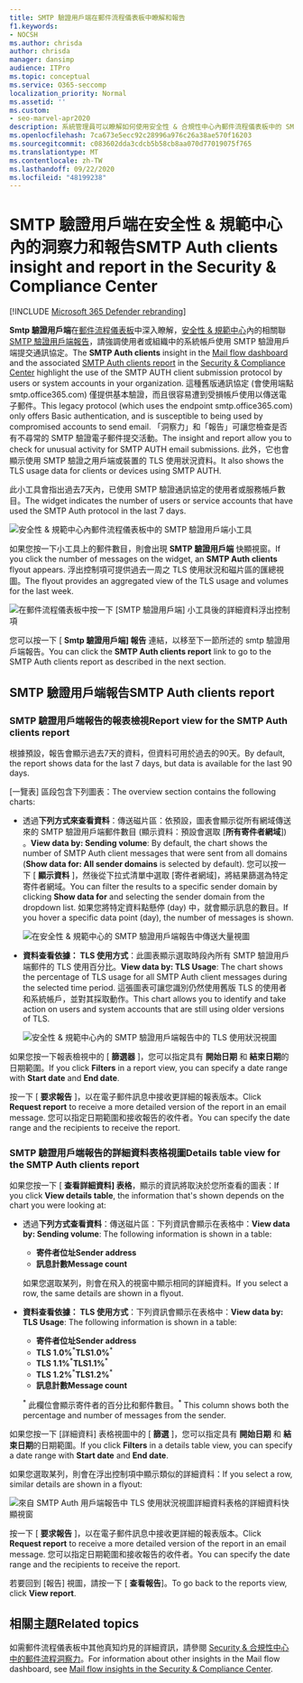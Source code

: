 ```yaml
---
title: SMTP 驗證用戶端在郵件流程儀表板中瞭解和報告
f1.keywords:
- NOCSH
ms.author: chrisda
author: chrisda
manager: dansimp
audience: ITPro
ms.topic: conceptual
ms.service: O365-seccomp
localization_priority: Normal
ms.assetid: ''
ms.custom:
- seo-marvel-apr2020
description: 系統管理員可以瞭解如何使用安全性 & 合規性中心內郵件流程儀表板中的 SMTP 驗證瞭解和報告，以監視其組織中使用已驗證 SMTP (SMTP 驗證) 傳送電子郵件的電子郵件寄件者。
ms.openlocfilehash: 7ca673e5ecc92c28996a976c26a38ae570f16203
ms.sourcegitcommit: c083602dda3cdcb5b58cb8aa070d77019075f765
ms.translationtype: MT
ms.contentlocale: zh-TW
ms.lasthandoff: 09/22/2020
ms.locfileid: "48199238"
---
```

# <a name="smtp-auth-clients-insight-and-report-in-the-security--compliance-center"></a><span data-ttu-id="85f12-103">SMTP 驗證用戶端在安全性 & 規範中心內的洞察力和報告</span><span class="sxs-lookup"><span data-stu-id="85f12-103">SMTP Auth clients insight and report in the Security & Compliance Center</span></span>

[!INCLUDE [Microsoft 365 Defender rebranding](../includes/microsoft-defender-for-office.md)]


<span data-ttu-id="85f12-104">**Smtp 驗證用戶端**在[郵件流程儀表板](mail-flow-insights-v2.md)中深入瞭解，[安全性 & 規範中心](https://protection.office.com)內的相關聯[SMTP 驗證用戶端報告](#smtp-auth-clients-report)，請強調使用者或組織中的系統帳戶使用 SMTP 驗證用戶端提交通訊協定。</span><span class="sxs-lookup"><span data-stu-id="85f12-104">The **SMTP Auth clients** insight in the [Mail flow dashboard](mail-flow-insights-v2.md) and the associated [SMTP Auth clients report](#smtp-auth-clients-report) in the [Security & Compliance Center](https://protection.office.com) highlight the use of the SMTP AUTH client submission protocol by users or system accounts in your organization.</span></span> <span data-ttu-id="85f12-105">這種舊版通訊協定 (會使用端點 smtp.office365.com) 僅提供基本驗證，而且很容易遭到受損帳戶使用以傳送電子郵件。</span><span class="sxs-lookup"><span data-stu-id="85f12-105">This legacy protocol (which uses the endpoint smtp.office365.com) only offers Basic authentication, and is susceptible to being used by compromised accounts to send email.</span></span> <span data-ttu-id="85f12-106">「洞察力」和「報告」可讓您檢查是否有不尋常的 SMTP 驗證電子郵件提交活動。</span><span class="sxs-lookup"><span data-stu-id="85f12-106">The insight and report allow you to check for unusual activity for SMTP AUTH email submissions.</span></span> <span data-ttu-id="85f12-107">此外，它也會顯示使用 SMTP 驗證之用戶端或裝置的 TLS 使用狀況資料。</span><span class="sxs-lookup"><span data-stu-id="85f12-107">It also shows the TLS usage data for clients or devices using SMTP AUTH.</span></span>

<span data-ttu-id="85f12-108">此小工具會指出過去7天內，已使用 SMTP 驗證通訊協定的使用者或服務帳戶數目。</span><span class="sxs-lookup"><span data-stu-id="85f12-108">The widget indicates the number of users or service accounts that have used the SMTP Auth protocol in the last 7 days.</span></span>

![安全性 & 規範中心內郵件流程儀表板中的 SMTP 驗證用戶端小工具](../../media/mfi-smtp-auth-clients-report-widget.png)

<span data-ttu-id="85f12-110">如果您按一下小工具上的郵件數目，則會出現 **SMTP 驗證用戶端** 快顯視窗。</span><span class="sxs-lookup"><span data-stu-id="85f12-110">If you click the number of messages on the widget, an **SMTP Auth clients** flyout appears.</span></span> <span data-ttu-id="85f12-111">浮出控制項可提供過去一周之 TLS 使用狀況和磁片區的匯總視圖。</span><span class="sxs-lookup"><span data-stu-id="85f12-111">The flyout provides an aggregated view of the TLS usage and volumes for the last week.</span></span>

![在郵件流程儀表板中按一下 [SMTP 驗證用戶端] 小工具後的詳細資料浮出控制項](../../media/mfi-smtp-auth-clients-report-details.png)

<span data-ttu-id="85f12-113">您可以按一下 [ **Smtp 驗證用戶端] 報告** 連結，以移至下一節所述的 smtp 驗證用戶端報告。</span><span class="sxs-lookup"><span data-stu-id="85f12-113">You can click the **SMTP Auth clients report** link to go to the SMTP Auth clients report as described in the next section.</span></span>

## <a name="smtp-auth-clients-report"></a><span data-ttu-id="85f12-114">SMTP 驗證用戶端報告</span><span class="sxs-lookup"><span data-stu-id="85f12-114">SMTP Auth clients report</span></span>

### <a name="report-view-for-the-smtp-auth-clients-report"></a><span data-ttu-id="85f12-115">SMTP 驗證用戶端報告的報表檢視</span><span class="sxs-lookup"><span data-stu-id="85f12-115">Report view for the SMTP Auth clients report</span></span>

<span data-ttu-id="85f12-116">根據預設，報告會顯示過去7天的資料，但資料可用於過去的90天。</span><span class="sxs-lookup"><span data-stu-id="85f12-116">By default, the report shows data for the last 7 days, but data is available for the last 90 days.</span></span>

<span data-ttu-id="85f12-117">[一覽表] 區段包含下列圖表：</span><span class="sxs-lookup"><span data-stu-id="85f12-117">The overview section contains the following charts:</span></span>

- <span data-ttu-id="85f12-118">透過**下列方式來查看資料**：傳送磁片區：依預設，圖表會顯示從所有網域傳送來的 SMTP 驗證用戶端郵件數目 (顯示資料：預設會選取 [**所有寄件者網域**]) 。</span><span class="sxs-lookup"><span data-stu-id="85f12-118">**View data by: Sending volume**: By default, the chart shows the number of SMTP Auth client messages that were sent from all domains (**Show data for: All sender domains** is selected by default).</span></span> <span data-ttu-id="85f12-119">您可以按一下 [ **顯示資料** ]，然後從下拉式清單中選取 [寄件者網域]，將結果篩選為特定寄件者網域。</span><span class="sxs-lookup"><span data-stu-id="85f12-119">You can filter the results to a specific sender domain by clicking **Show data for** and selecting the sender domain from the dropdown list.</span></span> <span data-ttu-id="85f12-120">如果您將特定資料點懸停 (day) 中，就會顯示訊息的數目。</span><span class="sxs-lookup"><span data-stu-id="85f12-120">If you hover a specific data point (day), the number of messages is shown.</span></span>

  ![在安全性 & 規範中心的 SMTP 驗證用戶端報告中傳送大量視圖](../../media/mfi-smtp-auth-clients-report-sending-volume-view.png)

- <span data-ttu-id="85f12-122">**資料查看依據： TLS 使用方式**：此圖表顯示選取時段內所有 SMTP 驗證用戶端郵件的 TLS 使用百分比。</span><span class="sxs-lookup"><span data-stu-id="85f12-122">**View data by: TLS Usage**: The chart shows the percentage of TLS usage for all SMTP Auth client messages during the selected time period.</span></span> <span data-ttu-id="85f12-123">這張圖表可讓您識別仍然使用舊版 TLS 的使用者和系統帳戶，並對其採取動作。</span><span class="sxs-lookup"><span data-stu-id="85f12-123">This chart allows you to identify and take action on users and system accounts that are still using older versions of TLS.</span></span>

  ![安全性 & 規範中心內的 SMTP 驗證用戶端報告中的 TLS 使用狀況視圖](../../media/mfi-smtp-auth-clients-report-tls-usage-view.png)

<span data-ttu-id="85f12-125">如果您按一下報表檢視中的 [ **篩選器** ]，您可以指定具有 **開始日期** 和 **結束日期**的日期範圍。</span><span class="sxs-lookup"><span data-stu-id="85f12-125">If you click **Filters** in a report view, you can specify a date range with **Start date** and **End date**.</span></span>

<span data-ttu-id="85f12-126">按一下 [ **要求報告** ]，以在電子郵件訊息中接收更詳細的報表版本。</span><span class="sxs-lookup"><span data-stu-id="85f12-126">Click **Request report** to receive a more detailed version of the report in an email message.</span></span> <span data-ttu-id="85f12-127">您可以指定日期範圍和接收報告的收件者。</span><span class="sxs-lookup"><span data-stu-id="85f12-127">You can specify the date range and the recipients to receive the report.</span></span>

### <a name="details-table-view-for-the-smtp-auth-clients-report"></a><span data-ttu-id="85f12-128">SMTP 驗證用戶端報告的詳細資料表格視圖</span><span class="sxs-lookup"><span data-stu-id="85f12-128">Details table view for the SMTP Auth clients report</span></span>

<span data-ttu-id="85f12-129">如果您按一下 [ **查看詳細資料] 表格**，顯示的資訊將取決於您所查看的圖表：</span><span class="sxs-lookup"><span data-stu-id="85f12-129">If you click **View details table**, the information that's shown depends on the chart you were looking at:</span></span>

- <span data-ttu-id="85f12-130">透過**下列方式查看資料**：傳送磁片區：下列資訊會顯示在表格中：</span><span class="sxs-lookup"><span data-stu-id="85f12-130">**View data by: Sending volume**: The following information is shown in a table:</span></span>

  - <span data-ttu-id="85f12-131">**寄件者位址**</span><span class="sxs-lookup"><span data-stu-id="85f12-131">**Sender address**</span></span>
  - <span data-ttu-id="85f12-132">**訊息計數**</span><span class="sxs-lookup"><span data-stu-id="85f12-132">**Message count**</span></span>

  <span data-ttu-id="85f12-133">如果您選取某列，則會在飛入的視窗中顯示相同的詳細資料。</span><span class="sxs-lookup"><span data-stu-id="85f12-133">If you select a row, the same details are shown in a flyout.</span></span>

- <span data-ttu-id="85f12-134">**資料查看依據： TLS 使用方式**：下列資訊會顯示在表格中：</span><span class="sxs-lookup"><span data-stu-id="85f12-134">**View data by: TLS Usage**: The following information is shown in a table:</span></span>

  - <span data-ttu-id="85f12-135">**寄件者位址**</span><span class="sxs-lookup"><span data-stu-id="85f12-135">**Sender address**</span></span>
  - <span data-ttu-id="85f12-136">**TLS 1.0%**<sup>\*</sup></span><span class="sxs-lookup"><span data-stu-id="85f12-136">**TLS1.0%**<sup>\*</sup></span></span>
  - <span data-ttu-id="85f12-137">**TLS 1.1%**<sup>\*</sup></span><span class="sxs-lookup"><span data-stu-id="85f12-137">**TLS1.1%**<sup>\*</sup></span></span>
  - <span data-ttu-id="85f12-138">**TLS 1.2%**<sup>\*</sup></span><span class="sxs-lookup"><span data-stu-id="85f12-138">**TLS1.2%**<sup>\*</sup></span></span>
  - <span data-ttu-id="85f12-139">**訊息計數**</span><span class="sxs-lookup"><span data-stu-id="85f12-139">**Message count**</span></span>

  <span data-ttu-id="85f12-140"><sup>\*</sup> 此欄位會顯示寄件者的百分比和郵件數目。</span><span class="sxs-lookup"><span data-stu-id="85f12-140"><sup>\*</sup> This column shows both the percentage and number of messages from the sender.</span></span>

<span data-ttu-id="85f12-141">如果您按一下 [詳細資料] 表格視圖中的 [ **篩選** ]，您可以指定具有 **開始日期** 和 **結束日期**的日期範圍。</span><span class="sxs-lookup"><span data-stu-id="85f12-141">If you click **Filters** in a details table view, you can specify a date range with **Start date** and **End date**.</span></span>

<span data-ttu-id="85f12-142">如果您選取某列，則會在浮出控制項中顯示類似的詳細資料：</span><span class="sxs-lookup"><span data-stu-id="85f12-142">If you select a row, similar details are shown in a flyout:</span></span>

![來自 SMTP Auth 用戶端報告中 TLS 使用狀況視圖詳細資料表格的詳細資料快顯視窗](../../media/mfi-smtp-auth-clients-report-tls-usage-view-view-details-table-details.png)

<span data-ttu-id="85f12-144">按一下 [ **要求報告** ]，以在電子郵件訊息中接收更詳細的報表版本。</span><span class="sxs-lookup"><span data-stu-id="85f12-144">Click **Request report** to receive a more detailed version of the report in an email message.</span></span> <span data-ttu-id="85f12-145">您可以指定日期範圍和接收報告的收件者。</span><span class="sxs-lookup"><span data-stu-id="85f12-145">You can specify the date range and the recipients to receive the report.</span></span>

<span data-ttu-id="85f12-146">若要回到 [報告] 視圖，請按一下 [ **查看報告**]。</span><span class="sxs-lookup"><span data-stu-id="85f12-146">To go back to the reports view, click **View report**.</span></span>

## <a name="related-topics"></a><span data-ttu-id="85f12-147">相關主題</span><span class="sxs-lookup"><span data-stu-id="85f12-147">Related topics</span></span>

<span data-ttu-id="85f12-148">如需郵件流程儀表板中其他真知灼見的詳細資訊，請參閱 [Security & 合規性中心中的郵件流程洞察力](mail-flow-insights-v2.md)。</span><span class="sxs-lookup"><span data-stu-id="85f12-148">For information about other insights in the Mail flow dashboard, see [Mail flow insights in the Security & Compliance Center](mail-flow-insights-v2.md).</span></span>
